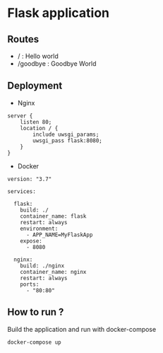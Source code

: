# Flask application

## Routes

- / : Hello world
- /goodbye : Goodbye World

## Deployment

- Nginx
```
server {
    listen 80;
    location / {
        include uwsgi_params;
        uwsgi_pass flask:8080;
    }
}
```

- Docker
```
version: "3.7"

services:

  flask:
    build: ./
    container_name: flask
    restart: always
    environment:
      - APP_NAME=MyFlaskApp
    expose:
      - 8080

  nginx:
    build: ./nginx
    container_name: nginx
    restart: always
    ports:
      - "80:80"
```

## How to run ?

Build the application and run with docker-compose
```
docker-compose up
```